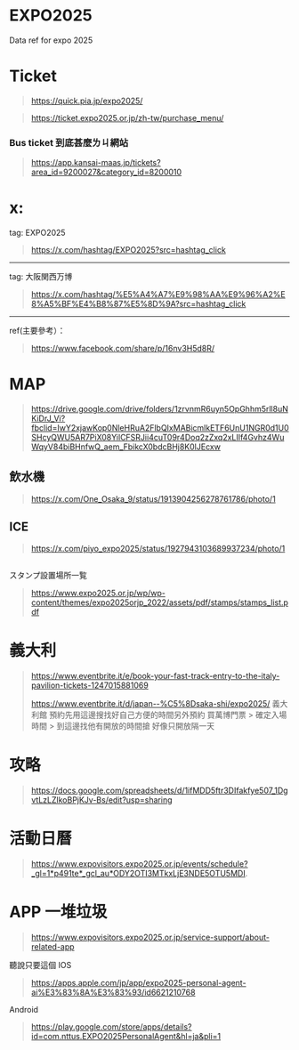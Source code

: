 # EXPO2025
Data ref for expo 2025

# Ticket
> https://quick.pia.jp/expo2025/

> https://ticket.expo2025.or.jp/zh-tw/purchase_menu/

### Bus ticket 到底甚麼ㄌㄐ網站
> https://app.kansai-maas.jp/tickets?area_id=9200027&category_id=8200010

# x:
tag: EXPO2025
> https://x.com/hashtag/EXPO2025?src=hashtag_click
---
tag: 大阪関西万博
> https://x.com/hashtag/%E5%A4%A7%E9%98%AA%E9%96%A2%E8%A5%BF%E4%B8%87%E5%8D%9A?src=hashtag_click
---
ref(主要參考）：
> https://www.facebook.com/share/p/16nv3H5d8R/

# MAP

> https://drive.google.com/drive/folders/1zrvnmR6uyn5OpGhhm5rll8uNKiDrJ_Vi?fbclid=IwY2xjawKop0NleHRuA2FlbQIxMABicmlkETF6UnU1NGR0d1U0SHcyQWU5AR7PiX08YilCFSRJii4cuT09r4Doq2zZxq2xLIIf4Gvhz4WuWqyV84biBHnfwQ_aem_FbikcX0bdcBHj8K0lJEcxw

## 飲水機
> https://x.com/One_Osaka_9/status/1913904256278761786/photo/1

## ICE
> https://x.com/piyo_expo2025/status/1927943103689937234/photo/1
##
スタンプ設置場所一覧
> https://www.expo2025.or.jp/wp/wp-content/themes/expo2025orjp_2022/assets/pdf/stamps/stamps_list.pdf

# 義大利
> https://www.eventbrite.it/e/book-your-fast-track-entry-to-the-italy-pavilion-tickets-1247015881069
>
> https://www.eventbrite.it/d/japan--%C5%8Dsaka-shi/expo2025/
> 義大利館 預約先用這邊搜找好自己方便的時間另外預約
> 買萬博門票 > 確定入場時間 > 到這邊找他有開放的時間搶 好像只開放隔一天

# 攻略
> https://docs.google.com/spreadsheets/d/1ifMDD5ftr3DIfakfye507_1DgvtLzLZlkoBPjKJv-Bs/edit?usp=sharing

# 活動日曆
> https://www.expovisitors.expo2025.or.jp/events/schedule?_gl=1*p491te*_gcl_au*ODY2OTI3MTkxLjE3NDE5OTU5MDI.

# APP 一堆垃圾
> https://www.expovisitors.expo2025.or.jp/service-support/about-related-app

聽說只要這個 IOS
> https://apps.apple.com/jp/app/expo2025-personal-agent-ai%E3%83%8A%E3%83%93/id6621210768

Android
> https://play.google.com/store/apps/details?id=com.nttus.EXPO2025PersonalAgent&hl=ja&pli=1
